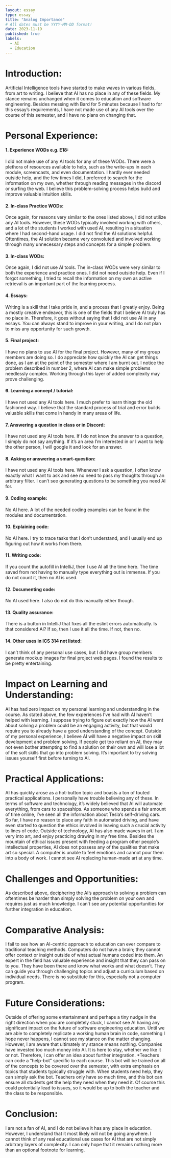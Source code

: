 ```yaml
---
layout: essay
type: essay
title: "Analog Importance"
# All dates must be YYYY-MM-DD format!
date: 2023-11-19
published: true
labels:
  - AI
  - Education
---
```

# Introduction:

Artificial Intelligence tools have started to make waves in various fields, from art to writing. I believe that AI has no place in any of these fields. My stance remains unchanged when it comes to education and software engineering. Besides messing with Bard for 5 minutes because I had to for this essay’s requirements, I have not made use of any AI tools over the course of this semester, and I have no plans on changing that. 


# Personal Experience:

#### 1. Experience WODs e.g. E18:

   I did not make use of any AI tools for any of these WODs. There were a plethora of resources available to help, such as the write-ups in each module, screencasts, and even documentation. I hardly ever needed outside help, and the few times I did, I preferred to search for the information on my own, whether through reading messages in the discord or surfing the web. I believe this problem-solving process helps build and improve valuable intuition skills.

#### 2. In-class Practice WODs:
   
   Once again, for reasons very similar to the ones listed above, I did not utilize any AI tools. However, these WODs typically involved working with others, and a lot of the students I worked with used AI, resulting in a situation where I had second-hand usage. I did not find the AI solutions helpful. Oftentimes, the AI solution became very convoluted and involved working through many unnecessary steps and concepts for a simple problem. 

#### 3. In-class WODs:

   Once again, I did not use AI tools. The in-class WODs were very similar to both the experience and practice ones. I did not need outside help. Even if I forgot something, I tried to recall the information on my own as active retrieval is an important part of the learning process. 

#### 4. Essays:

   Writing is a skill that I take pride in, and a process that I greatly enjoy. Being a mostly creative endeavor, this is one of the fields that I believe AI truly has no place in. Therefore, it goes without saying that I did not use AI in any essays. You can always stand to improve in your writing, and I do not plan to miss any opportunity for such growth.   

#### 5. Final project:
   
   I have no plans to use AI for the final project. However, many of my group members are doing so. I do appreciate how quickly the AI can get things done, as I am at the point of the semester where I am burnt out. I notice the problem described in number 2, where AI can make simple problems needlessly complex. Working through this layer of added complexity may prove challenging.  

#### 6. Learning a concept / tutorial:
   
   I have not used any AI tools here. I much prefer to learn things the old fashioned way. I believe that the standard process of trial and error builds valuable skills that come in handy in many areas of life. 

#### 7. Answering a question in class or in Discord:
   
   I have not used any AI tools here. If I do not know the answer to a question, I simply do not say anything. If it’s an area I’m interested in or I want to help the other person, I will google it and look for an answer. 

#### 8. Asking or answering a smart-question:
   
   I have not used any AI tools here. Whenever I ask a question, I often know exactly what I want to ask and see no need to pass my thoughts through an arbitrary filter. I can’t see generating questions to be something you need AI for. 

#### 9. Coding example:
  
   No AI here. A lot of the needed coding examples can be found in the modules and documentation. 

#### 10. Explaining code:
   
   No AI here. I try to trace tasks that I don’t understand, and I usually end up figuring out how it works from there. 

#### 11. Writing code:
   
   If you count the autofill in IntelliJ, then I use AI all the time here. The time saved from not having to manually type everything out is immense. If you do not count it, then no AI is used. 

#### 12. Documenting code:
   
   No AI used here. I also do not do this manually either though. 

#### 13. Quality assurance:
   
   There is a button in IntelliJ that fixes all the eslint errors automatically. Is that considered AI? If so, then I use it all the time. If not, then no. 

#### 14. Other uses in ICS 314 not listed:
   
   I can’t think of any personal use cases, but I did have group members generate mockup images for final project web pages. I found the results to be pretty entertaining. 



# Impact on Learning and Understanding: 

AI has had zero impact on my personal learning and understanding in the course. As stated above, the few experiences I’ve had with AI haven’t helped with learning. I suppose trying to figure out exactly how the AI went about solving a problem could be an engaging activity, but that would require you to already have a good understanding of the concept. Outside of my personal experience, I believe AI will have a negative impact on skill development and problem solving. If people get too reliant on AI, they may not even bother attempting to find a solution on their own and will lose a lot of the soft skills that go into problem solving. It’s important to try solving issues yourself first before turning to AI. 

# Practical Applications:
AI has quickly arose as a hot-button topic and boasts a ton of touted practical applications. I personally have trouble believing any of these. In terms of software and technology, it’s widely believed that AI will automate everything, from cars to spaceships. As someone who spends a fair amount of time online, I’ve seen all the information about Tesla’s self-driving cars. So far, I have no reason to place any faith in automated driving, and have even started to question the ethics involved in leaving such a crucial activity to lines of code. Outside of technology, AI has also made waves in art. I am very into art, and enjoy practicing drawing in my free time. Besides the mountain of ethical issues present with feeding a program other people’s intellectual properties, AI does not possess any of the qualities that make art so special. A computer is unable to feel emotions and cannot pour them into a body of work. I cannot see AI replacing human-made art at any time. 

# Challenges and Opportunities:
As described above, deciphering the AI’s approach to solving a problem can oftentimes be harder than simply solving the problem on your own and requires just as much knowledge. I can’t see any potential opportunities for further integration in education. 

# Comparative Analysis:
I fail to see how an AI-centric approach to education can ever compare to traditional teaching methods. Computers do not have a brain; they cannot offer context or insight outside of what actual humans coded into them. An expert in the field has valuable experience and insight that they can pass on to you. They have been there and know what works and what doesn’t. They can guide you through challenging topics and adjust a curriculum based on individual needs. There is no substitute for this, especially not a computer program. 

# Future Considerations: 
Outside of offering some entertainment and perhaps a tiny nudge in the right direction when you are completely stuck, I cannot see AI having any significant impact on the future of software engineering education. Until we are able to completely replicate a working human brain in code, something I hope never happens, I cannot see my stance on the matter changing. However, I am aware that ultimately my stance means nothing. Companies have invested too much money into AI. It is here to stay, whether we like it or not. Therefore, I can offer an idea about further integration. 
  *Teachers can code a “help-bot” specific to each course. This bot will be trained on all of the concepts to be covered over the semester, with extra emphasis on topics that students typically struggle with. When students need help, they can simply ask the bot. Teachers only have so much time, and this bot can ensure all students get the help they need when they need it. Of course this could potentially lead to issues, so it would be up to both the teacher and the class to be responsible. 

# Conclusion: 
I am not a fan of AI, and I do not believe it has any place in education. However, I understand that it most likely will not be going anywhere. I cannot think of any real educational use cases for AI that are not simply arbitrary layers of complexity. I can only hope that it remains nothing more than an optional footnote for learning. 

